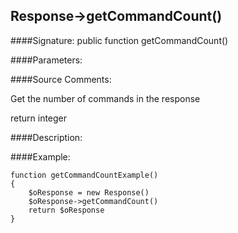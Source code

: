 ## Response->getCommandCount()

####Signature: public function getCommandCount()

####Parameters:


####Source Comments:

Get the number of commands in the response



return integer



####Description:


####Example:
```
function getCommandCountExample()
{
    $oResponse = new Response()
    $oResponse->getCommandCount()
    return $oResponse
}
```